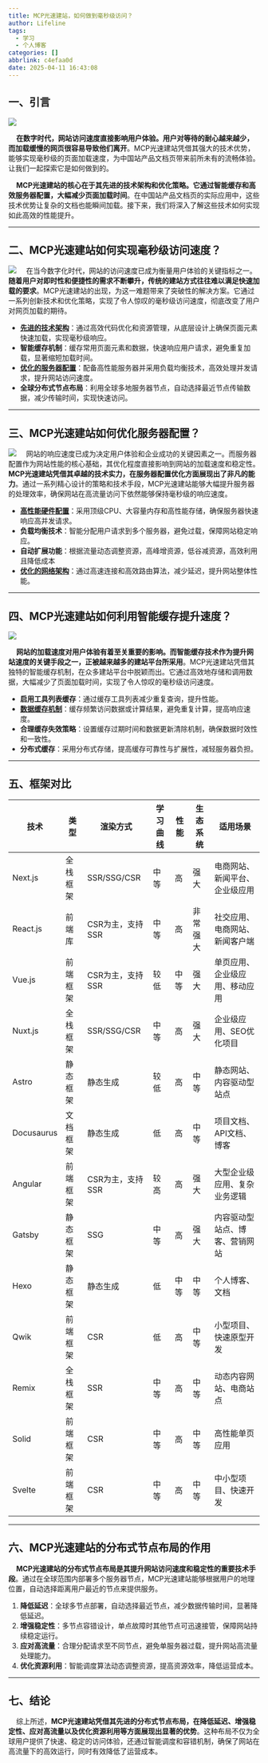 ```yaml
---
title: MCP光速建站，如何做到毫秒级访问？
author: Lifeline
tags:
  - 学习
  - 个人博客
categories: []
abbrlink: c4efaa0d
date: 2025-04-11 16:43:08
---
```

## 一、引言

![](/images/3.jpg-a2e22234-0b1a-42cb-9323-ed224ef14ce2-1744378762894.png)

&nbsp;&nbsp;&nbsp;&nbsp;**在数字时代，网站访问速度直接影响用户体验。用户对等待的耐心越来越少，而加载缓慢的网页很容易导致他们离开**。MCP光速建站凭借其强大的技术优势，能够实现毫秒级的页面加载速度，为中国站产品文档页带来前所未有的流畅体验。让我们一起探索它是如何做到的。

&nbsp;&nbsp;&nbsp;&nbsp;**MCP光速建站的核心在于其先进的技术架构和优化策略。它通过智能缓存和高效服务器配置，大幅减少页面加载时间**。在中国站产品文档页的实际应用中，这些技术优势让复杂的文档也能瞬间加载。接下来，我们将深入了解这些技术如何实现如此高效的性能提升。

---

## 二、MCP光速建站如何实现毫秒级访问速度？

![](/images/1.jpg-b0665399-370e-4695-910d-f7963916630e-1744378791983.png)
&nbsp;&nbsp;&nbsp;&nbsp;在当今数字化时代，网站的访问速度已成为衡量用户体验的关键指标之一。**随着用户对即时性和便捷性的需求不断攀升，传统的建站方式往往难以满足快速加载的要求**。MCP光速建站的出现，为这一难题带来了突破性的解决方案。它通过一系列创新技术和优化策略，实现了令人惊叹的毫秒级访问速度，彻底改变了用户对网页加载的期待。

* **[先进的技术架构](https://www.webpagetest.org/)**：通过高效代码优化和资源管理，从底层设计上确保页面元素快速加载，实现毫秒级响应。
* **智能缓存机制**：缓存常用页面元素和数据，快速响应用户请求，避免重复加载，显著缩短加载时间。
* **[优化的服务器配置](https://www.f5.com/company/blog/nginx/tuning-nginx)**：配备高性能服务器并采用负载均衡技术，高效处理并发请求，提升网站访问速度。
* **全球分布式节点布局**：利用全球多地服务器节点，自动选择最近节点传输数据，减少传输时间，实现快速访问。

---

## 三、MCP光速建站如何优化服务器配置？

![](/images/2.jpg-3036b356-41a7-450e-a2e3-d1aa53aebe5c-1744378817178.png)
&nbsp;&nbsp;&nbsp;&nbsp;网站的响应速度已成为决定用户体验和企业成功的关键因素之一。而服务器配置作为网站性能的核心基础，其优化程度直接影响到网站的加载速度和稳定性。**MCP光速建站凭借其卓越的技术实力，在服务器配置优化方面展现出了非凡的能力**。通过一系列精心设计的策略和技术手段，MCP光速建站能够大幅提升服务器的处理效率，确保网站在高流量访问下依然能够保持毫秒级的响应速度。

* **[高性能硬件配置](https://www.amd.com/en/developer.html)**：采用顶级CPU、大容量内存和高性能存储，确保服务器快速响应高并发请求。
* **负载均衡技术**：智能分配用户请求到多个服务器，避免过载，保障网站稳定响应。
* **自动扩展功能**：根据流量动态调整资源，高峰增资源，低谷减资源，高效利用且降低成本
* **[优化的网络架构](https://www.wireshark.org/docs/wsug_html_chunked/)**：通过高速连接和高效路由算法，减少延迟，提升网站整体性能。

---

## 四、MCP光速建站如何利用智能缓存提升速度？

![](/images/4.jpg-41074a33-3b5b-4797-abf9-23f6d50f04af-1744378834742.png)

&nbsp;&nbsp;&nbsp;&nbsp;**网站的加载速度对用户体验有着至关重要的影响。而智能缓存技术作为提升网站速度的关键手段之一，正被越来越多的建站平台所采用**。MCP光速建站凭借其独特的智能缓存机制，在众多建站平台中脱颖而出。它通过高效地存储和调用数据，大幅减少了页面加载时间，实现了令人惊叹的毫秒级访问速度。

* **启用工具列表缓存**：通过缓存工具列表减少重复查询，提升性能。
* **[数据缓存机制](https://developer.mozilla.org/en-US/docs/Web/HTTP/Reference/Headers/Cache-Control)**：缓存频繁访问数据或计算结果，避免重复计算，提高响应速度。
* **合理缓存失效策略**：设置缓存过期时间和数据更新清除机制，确保数据时效性和一致性。
* **分布式缓存**：采用分布式存储，提高缓存可靠性与扩展性，减轻服务器负担。

---

## 五、框架对比

| 技术       | 类型     | 渲染方式         | 学习曲线 | 性能 | 生态系统 | 适用场景                       |
| ---------- | -------- | ---------------- | -------- | ---- | -------- | ------------------------------ |
| Next.js    | 全栈框架 | SSR/SSG/CSR      | 中等     | 高   | 强大     | 电商网站、新闻平台、企业级应用 |
| React.js   | 前端库   | CSR为主，支持SSR | 中等     | 高   | 非常强大 | 社交应用、电商网站、新闻客户端 |
| Vue.js     | 前端框架 | CSR为主，支持SSR | 较低     | 中等 | 强大     | 单页应用、企业级应用、移动应用 |
| Nuxt.js    | 全栈框架 | SSR/SSG/CSR      | 中等     | 高   | 强大     | 企业级应用、SEO优化项目        |
| Astro      | 静态框架 | 静态生成         | 较低     | 高   | 中等     | 静态网站、内容驱动型站点       |
| Docusaurus | 文档框架 | 静态生成         | 低       | 高   | 中等     | 项目文档、API文档、博客        |
| Angular    | 前端框架 | CSR为主，支持SSR | 较高     | 高   | 强大     | 大型企业级应用、复杂业务逻辑   |
| Gatsby     | 静态框架 | SSG              | 中等     | 高   | 强大     | 内容驱动型站点、博客、营销网站 |
| Hexo       | 静态框架 | 静态生成         | 低       | 中等 | 中等     | 个人博客、文档                 |
| Qwik       | 前端框架 | CSR              | 低       | 高   | 中等     | 小型项目、快速原型开发         |
| Remix      | 全栈框架 | SSR              | 中等     | 高   | 中等     | 动态内容网站、电商站点         |
| Solid      | 前端框架 | CSR              | 中等     | 高   | 中等     | 高性能单页应用                 |
| Svelte     | 前端框架 | CSR              | 中等     | 高   | 中等     | 中小型项目、快速开发           |

---

## 六、MCP光速建站的分布式节点布局的作用

&nbsp;&nbsp;&nbsp;&nbsp;**MCP光速建站的分布式节点布局是其提升网站访问速度和稳定性的重要技术手段**。通过在全球范围内部署多个服务器节点，MCP光速建站能够根据用户的地理位置，自动选择距离用户最近的节点来提供服务。

1. **降低延迟**：全球多节点部署，自动选择最近节点，减少数据传输时间，显著降低延迟。
2. **增强稳定性**：多节点容错设计，单点故障时其他节点可迅速接管，保障网站持续稳定运行。
3. **应对高流量**：合理分配请求至不同节点，避免单服务器过载，提升网站高流量处理能力。
4. **优化资源利用**：智能调度算法动态调整资源，提高资源效率，降低运营成本。

---

## 七、结论

&nbsp;&nbsp;&nbsp;&nbsp;综上所述，**MCP光速建站凭借其先进的分布式节点布局，在降低延迟、增强稳定性、应对高流量以及优化资源利用等方面展现出显著的优势**。这种布局不仅为全球用户提供了快速、稳定的访问体验，还通过智能调度和容错机制，确保了网站在高流量下的高效运行，同时有效降低了运营成本。


